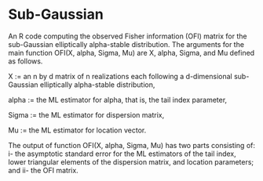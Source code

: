 # Sub-Gaussian
An R code computing the observed Fisher information (OFI) matrix for the sub-Gaussian elliptically alpha-stable distribution.
The arguments for the main function OFI(X, alpha, Sigma, Mu) are X, alpha, Sigma, and Mu defined as follows. 

X          := an n by d matrix of n realizations each following a d-dimensional sub-Gaussian elliptically alpha-stable distribution,

alpha := the ML estimator for alpha, that is, the tail index parameter,

Sigma := the ML estimator for dispersion matrix,

Mu    := the ML estimator for location vector.

The output of function OFI(X, alpha, Sigma, Mu) has two parts consisting of: i- the asymptotic standard error for the ML estimators of the tail index, lower triangular elements of the dispersion matrix, and location parameters; and ii- the OFI matrix.
